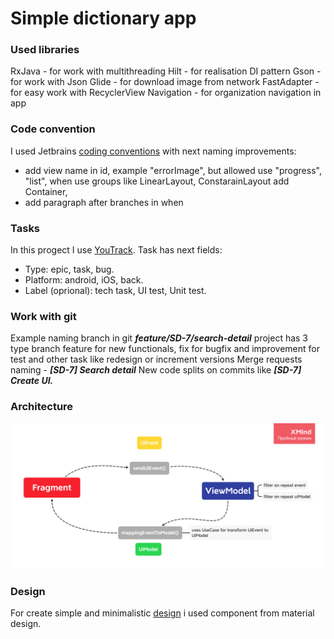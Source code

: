 # Simple dictionary app

### Used libraries
RxJava - for work with multithreading
Hilt - for realisation DI pattern
Gson - for work with Json
Glide - for download image from network
FastAdapter - for easy work with RecyclerView
Navigation - for organization navigation in app

### Code convention
I used Jetbrains [coding conventions](https://kotlinlang.org/docs/coding-conventions.html) with next naming improvements:
- add view name in id, example "errorImage", but allowed use "progress", "list", when use groups like LinearLayout, ConstarainLayout add Container,
- add paragraph after branches in when

### Tasks
In this progect I use [YouTrack](https://constantine.myjetbrains.com/youtrack/agiles/120-4/current).
Task has next fields:
- Type: epic, task, bug.
- Platform: android, iOS, back.
- Label (oprional): tech task, UI test,  Unit test.

### Work with git
Example naming branch in git ***feature/SD-7/search-detail***
project has 3 type branch feature for new functionals, fix for bugfix and improvement for test and other task like redesign or increment versions
Merge requests naming - ***[SD-7] Search detail***
New code splits on commits like ***[SD-7] Create UI.***

### Architecture
![Application was build on MVI](https://github.com/ConstantineBA/simple_dictionary/blob/develop/image/Architecture.png)

### Design
For create simple and minimalistic [design](https://www.figma.com/file/iVli7YVU4XsqzkvfGzod8t/Simple-dictionary?node-id=0%3A1) i used component from material design.
